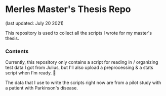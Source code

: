 # Merles Master's Thesis Repo 
(last updated: July 20 2021)

This repository is used to collect all the scripts I wrote for my master's thesis.

### Contents 
Currently, this repository only contains a script for reading in / organizing test data I got from Julius, but I'll also upload a preprocessing & a stats script when I'm ready. :turtle:   

The data that I use to write the scripts right now are from a pilot study with a patient with Parkinson's disease.
